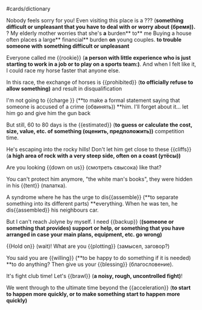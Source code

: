 #cards/dictionary 

Nobody feels sorry for you! Even visiting this place is a ??? (**something difficult or unpleasant that you have to deal with or worry about (бремя)).**
?
My elderly mother worries that she's **a** burden** to** me
Buying a house often places a large** financial** burden **on** young couples.
**to trouble someone with something difficult or unpleasant** <!--SR:!2024-02-06,3,264--> 

Everyone called me {{rookie}} (**a person with little experience who is just starting to work in a job or to play on a sports team:)**. And when I felt like it, I could race my horse faster that anyone else. 

In this race, the exchange of horses is {{prohibited}} (**to officially refuse to allow something)** and result in disqualification <!--SR:!2024-02-10,8,264-->

I'm not going to {{charge }} (**to make a formal statement saying that someone is accused of a crime (обвинять)) **him. I'll forget about it... let him go and give him the gun back <!--SR:!2024-03-24,60,314-->

But still, 60 to 80 days is the {{estimated}} (**to guess or calculate the cost, size, value, etc. of something (оценить, предположить))** competition time.

He's escaping into the rocky hills! Don't let him get close to these {{cliffs}} (**a high area of rock with a very steep side, often on a coast (утёсы))** <!--SR:!2024-02-04,3,264-->

Are you looking {{down on us}} (смотреть свысока) like that? <!--SR:!2024-02-04,15,262-->

You can't protect him anymore, "the white man's books", they were hidden in his {{tent}} (палатка). <!--SR:!2024-02-13,39,290-->

A syndrome where he has the urge to dis{{assemble}} (**to separate something into its different parts) **everything. When he was ten, he dis{{assembled}} his neighbours car. <!--SR:!2024-02-20,30,279!2000-01-01,1,250-->

But I can't reach Jolyne by myself. I need {{backup}} (**(someone or something that provides) support or help, or something that you have arranged in case your main plans, equipment, etc. go wrong)** <!--SR:!2024-02-11,15,263--> 

{{Hold on}} (wait)! What are you {{plotting}} (замысел, заговор?) <!--SR:!2000-01-01,1,250!2024-02-10,26,274-->

You said you are {{willing}} (**to be happy to do something if it is needed) **to do anything? Then give us your {{blessing}}  (благословение). <!--SR:!2024-03-27,64,270!2000-01-01,1,250-->

It's fight club time! Let's {{brawl}} (**a noisy, rough, uncontrolled fight)**! <!--SR:!2024-03-05,42,252--> 

We went through to the ultimate time beyond the {{acceleration}} (**to start to happen more quickly, or to make something start to happen more quickly)** <!--SR:!2024-02-15,23,282--> 